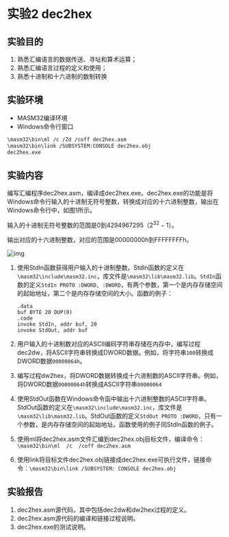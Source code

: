 # 实验2 dec2hex

## 实验目的

1. 熟悉汇编语言的数据传送、寻址和算术运算；
2. 熟悉汇编语言过程的定义和使用；
3. 熟悉十进制和十六进制的数制转换

## 实验环境

- MASM32编译环境
- Windows命令行窗口

```bash
\masm32\bin\ml /c /Zd /coff dec2hex.asm
\masm32\bin\link /SUBSYSTEM:CONSOLE dec2hex.obj
dec2hex.exe
```

## 实验内容

编写汇编程序dec2hex.asm，编译成dec2hex.exe。dec2hex.exe的功能是将Windows命令行输入的十进制无符号整数，转换成对应的十六进制整数，输出在Windows命令行中，如图1所示。

输入的十进制无符号整数的范围是0到4294967295（$2^{32}-1$）。

输出对应的十六进制整数，对应的范围是00000000h到FFFFFFFFh。

![img](C:/Users/16834/Desktop/notebook4/%E6%B1%87%E7%BC%96%E4%BD%9C%E4%B8%9A/%E5%AE%9E%E9%AA%8C2/clip_image002.gif)

1. 使用StdIn函数获得用户输入的十进制整数。StdIn函数的定义在`\masm32\include\masm32.inc`，库文件是`\masm32\lib\masm32.lib`。`StdIn`函数的定义`StdIn PROTO :DWORD, :DWORD`，有两个参数，第一个是内存存储空间的起始地址，第二个是内存存储空间的大小。函数的例子：

   ```assembly
   .data
   buf BYTE 20 DUP(0)
   .code
   invoke StdIn, addr buf, 20
   invoke StdOut, addr buf
   ```

2. 用户输入的十进制数对应的ASCII编码字符串存储在内存中，编写过程dec2dw，将ASCII字符串转换成DWORD数据。例如，将字符串`100`转换成DWORD数据`00000064h`。

3. 编写过程dw2hex，将DWORD数据转换成十六进制数的ASCII字符串。例如，将DWORD数据`00000064h`转换成ASCII字符串`00000064`

4. 使用StdOut函数在Windows命令函中输出十六进制整数的ASCII字符串。StdOut函数的定义在`\masm32\include\masm32.inc`，库文件是`\masm32\lib\masm32.lib`。StdOut函数的定义`StdOut PROTO :DWORD`，只有一个参数，是内存存储空间的起始地址。函数使用的例子同StdIn函数的例子。

5. 使用ml将dec2hex.asm文件汇编到dec2hex.obj目标文件，编译命令：`\masm32\bin\ml  /c  /coff dec2hex.asm`

6. 使用link将目标文件dec2hex.obj链接成dec2hex.exe可执行文件，链接命令：`\masm32\bin\link /SUBSYSTEM: CONSOLE dec2hex.obj`

## 实验报告

1. dec2hex.asm源代码，其中包括dec2dw和dw2hex过程的定义。
2. dec2hex.asm源代码的编译和链接过程说明。
3. dec2hex.exe的测试说明。